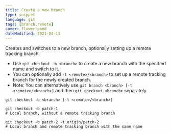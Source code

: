 ```yaml
---
title: Create a new branch
type: snippet
language: git
tags: [branch,remote]
cover: flower-pond
dateModified: 2021-04-13
---
```


Creates and switches to a new branch, optionally setting up a remote tracking branch.

- Use `git checkout -b <branch>` to create a new branch with the specified name and switch to it.
- You can optionally add `-t <remote>/<branch>` to set up a remote tracking branch for the newly created branch.
- Note: You can alternatively use `git branch <branch> [-t <remote>/<branch>]` and then `git checkout <branch>` separately.

```shell
git checkout -b <branch> [-t <remote>/<branch>]
```

```shell
git checkout -b patch-1
# Local branch, without a remote tracking branch

git checkout -b patch-2 -t origin/patch-2
# Local branch and remote tracking branch with the same name
```
